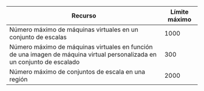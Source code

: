 | Recurso | Límite máximo |
| --- | --- |
| Número máximo de máquinas virtuales en un conjunto de escalas |1000 |
| Número máximo de máquinas virtuales en función de una imagen de máquina virtual personalizada en un conjunto de escalado|300 |
| Número máximo de conjuntos de escala en una región |2000 |

